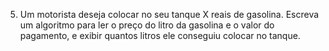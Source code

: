 5. Um motorista deseja colocar no seu tanque X reais de gasolina.
Escreva um algoritmo para ler o preço do litro da gasolina e o valor do pagamento, e exibir quantos litros ele conseguiu colocar no tanque. 